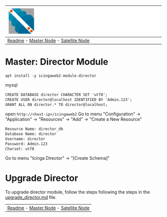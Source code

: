 | ![Sigma Telecom](/docs/logo-sigma.svg)                                                                                 |
| ---------------------------------------------------------------------------------------------------------------------- |
| [Readme](/readme.md) - [Master Node](/docs/setup_master_debian.md) - [Satellite Node](/docs/setup_satellite_debian.md) |

# Master: Director Module

```
apt install -y icingaweb2-module-director
```

mysql

```
CREATE DATABASE director CHARACTER SET 'utf8';
CREATE USER director@localhost IDENTIFIED BY 'Admin.123';
GRANT ALL ON director.* TO director@localhost;
```

open `http://<host-ip>/icingaweb2`
Go to menu "Configuration" -> "Application" -> "Resources" -> "Add" -> "Create a New Resource"

```
Resource Name: director_db
Database Name: director
Username: director
Password: Admin.123
Charset: utf8
```

Go to menu "Icinga Director" -> "[Create Schema]"


# Upgrade Director

To upgrade director module, follow the steps following the steps in the [upgrade_director.md](/docs/upgrade_director.md) file.

|                                                                                                                        |
| ---------------------------------------------------------------------------------------------------------------------- |
| [Readme](/readme.md) - [Master Node](/docs/setup_master_debian.md) - [Satellite Node](/docs/setup_satellite_debian.md) |
